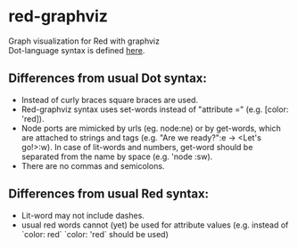 # red-graphviz
Graph visualization for Red with graphviz<br>
Dot-language syntax is defined <a href="http://www.graphviz.org/content/dot-language">here</a>.

<h2>Differences from usual Dot syntax:</h2>
<ul><li>Instead of curly braces square braces are used.</li>
<li>Red-graphviz syntax uses set-words instead of "attribute =" (e.g. [color: 'red]).</li>
<li>Node ports are mimicked by urls (eg. node:ne) or by get-words, which are attached to strings and tags (e.g. "Are we ready?":e -> &lt;Let's go!&gt;:w). In case of lit-words and numbers, get-word should be separated from the name by space (e.g. 'node :sw).</li>
<li>There are no commas and semicolons.</li>
</ul>
<h2>Differences from usual Red syntax:</h2>
<ul><li>Lit-word may not include dashes.</li>
<li>usual red words cannot (yet) be used for attribute values (e.g. instead of `color: red` `color: 'red` should be used)</li></ul>
